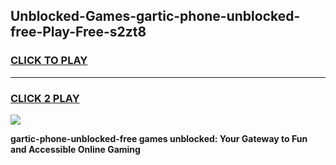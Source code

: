 
## Unblocked-Games-gartic-phone-unblocked-free-Play-Free-s2zt8
<h3>
<a href="https://premium76.site?title=gartic-phone-unblocked-free&ref=18A1">CLICK TO PLAY</a></h3>
<hr>

<h3>
<a href="https://premium76.site?title=gartic-phone-unblocked-free&ref=18A1">CLICK 2 PLAY</a>
  
</h3>

<a href="https://premium76.site?title=gartic-phone-unblocked-free&ref=18A1"><img src="https://clearcache.store/games.png"></a>


**gartic-phone-unblocked-free games unblocked: Your Gateway to Fun and Accessible Online Gaming**
